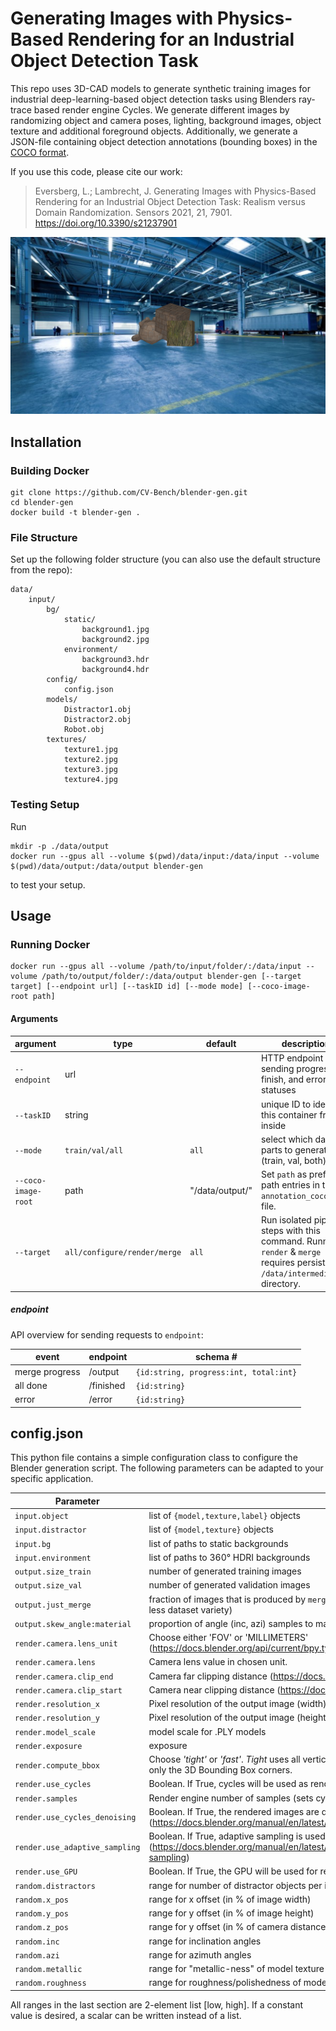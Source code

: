 # Generating Images with Physics-Based Rendering for an Industrial Object Detection Task
This repo uses 3D-CAD models to generate synthetic training images for industrial deep-learning-based object detection tasks using Blenders ray-trace based render engine Cycles.
We generate different images by randomizing object and camera poses, lighting, background images, object texture and additional foreground objects. Additionally, we generate a JSON-file containing object detection annotations (bounding boxes) in the [COCO format](https://cocodataset.org/#format-data).

If you use this code, please cite our work:

> Eversberg, L.; Lambrecht, J. Generating Images with Physics-Based Rendering for an Industrial Object Detection Task: Realism versus Domain Randomization. Sensors 2021, 21, 7901. https://doi.org/10.3390/s21237901 
> 
![example](example.png)

## Installation

### Building Docker

```
git clone https://github.com/CV-Bench/blender-gen.git
cd blender-gen
docker build -t blender-gen .
```

### File Structure

Set up the following folder structure (you can also use the default structure from the repo):

```
data/
    input/
        bg/
            static/
                background1.jpg
                background2.jpg
            environment/
                background3.hdr
                background4.hdr
        config/
            config.json
        models/
            Distractor1.obj
            Distractor2.obj
            Robot.obj
        textures/
            texture1.jpg
            texture2.jpg
            texture3.jpg
            texture4.jpg
```

### Testing Setup

Run

```
mkdir -p ./data/output
docker run --gpus all --volume $(pwd)/data/input:/data/input --volume $(pwd)/data/output:/data/output blender-gen
```

to test your setup.


## Usage

### Running Docker
```
docker run --gpus all --volume /path/to/input/folder/:/data/input --volume /path/to/output/folder/:/data/output blender-gen [--target target] [--endpoint url] [--taskID id] [--mode mode] [--coco-image-root path] 
```

#### Arguments
argument | type | default | description
--------- | ----------- | ----------- | -----------
`--endpoint` | url | | HTTP endpoint for sending progress, finish, and error statuses 
`--taskID` | string | | unique ID to identify this container from inside
`--mode` | `train/val/all` | `all` | select which dataset parts to generate (train, val, both)
`--coco-image-root` | path | "/data/output/" | Set `path` as prefix for path entries in the `annotation_coco.json` file.
`--target` | `all/configure/render/merge` | `all` | Run isolated pipeline steps with this command. Running `render` & `merge` requires persistent `/data/intermediate` directory.

##### endpoint

API overview for sending requests to `endpoint`:

event | endpoint | schema #
--- | --- | ---
merge progress | /output | `{id:string, progress:int, total:int}`
all done | /finished | `{id:string}`
error | /error | `{id:string}`

## config.json
This python file contains a simple configuration class to configure the Blender generation script. The following parameters can be adapted to your specific application.

Parameter | Description
--------- | -----------
`input.object` | list of `{model,texture,label}` objects
`input.distractor` | list of `{model,texture}` objects
`input.bg` | list of paths to static backgrounds
`input.environment` | list of paths to 360° HDRI backgrounds
`output.size_train` | number of generated training images
`output.size_val` | number of generated validation images
`output.just_merge` | fraction of images that is produced by `merge.py`. ([0,1], higher number means more efficiency and less dataset variety)
`output.skew_angle:material` | proportion of angle (inc, azi) samples to material (metallic, roughness) samples
`render.camera.lens_unit` | Choose either 'FOV' or 'MILLIMETERS' (https://docs.blender.org/api/current/bpy.types.Camera.html#bpy.types.Camera.lens_unit)
`render.camera.lens` | Camera lens value in chosen unit.
`render.camera.clip_end` | Camera far clipping distance (https://docs.blender.org/api/current/bpy.types.Camera.html)
`render.camera.clip_start` | Camera near clipping distance (https://docs.blender.org/api/current/bpy.types.Camera.html)
`render.resolution_x` | Pixel resolution of the output image (width)
`render.resolution_y` | Pixel resolution of the output image (height)
`render.model_scale` | model scale for .PLY models
`render.exposure` | exposure
`render.compute_bbox` | Choose _'tight'_ or _'fast'_. _Tight_ uses all vertices to compute a tight bbox but it is slower. _Fast_ uses only the 3D Bounding Box corners.
`render.use_cycles` | Boolean. If True, cycles will be used as rendering engine. If False, Eevee will be used
`render.samples` | Render engine number of samples (sets cycles.samples)
`render.use_cycles_denoising` | Boolean. If True, the rendered images are denoised afterwards (https://docs.blender.org/manual/en/latest/render/cycles/render_settings/sampling.html#denoising)
`render.use_adaptive_sampling` | Boolean. If True, adaptive sampling is used (https://docs.blender.org/manual/en/latest/render/cycles/render_settings/sampling.html#adaptive-sampling)
`render.use_GPU` | Boolean. If True, the GPU will be used for rendering
`random.distractors` | range for number of distractor objects per image
`random.x_pos` | range for x offset (in % of image width)
`random.y_pos` | range for y offset (in % of image height)
`random.z_pos` | range for y offset (in % of camera distance. distances `<= -1` get clipped)
`random.inc` | range for inclination angles
`random.azi` | range for azimuth angles
`random.metallic` | range for "metallic-ness" of model texture
`random.roughness` | range for roughness/polishedness of model texture


All ranges in the last section are 2-element list [low, high]. If a constant value is desired, a scalar can be written instead of a list.
